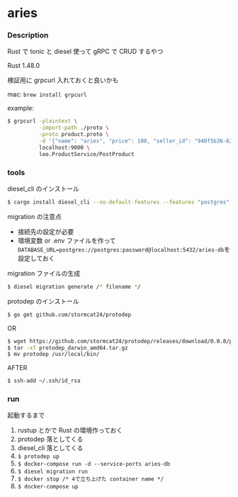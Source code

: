 # aries

### Description

Rust で tonic と diesel 使って gRPC で CRUD するやつ

Rust 1.48.0

検証用に grpcurl 入れておくと良いかも

mac: `brew install grpcurl`

example:

```sh
$ grpcurl -plaintext \
          -import-path ./proto \
          -proto product.proto \
          -d '{"name": "aries", "price": 100, "seller_id": "940f5b36-621a-48ea-af39-55647befafbc"}'
          localhost:9000 \
          leo.ProductService/PostProduct
```

### tools

diesel_cli のインストール

```sh
$ cargo install diesel_cli --no-default-features --features "postgres"
```

migration の注意点

- 接続先の設定が必要
- 環境変数 or .env ファイルを作って`DATABASE_URL=postgres://postgres:password@localhost:5432/aries-db`を設定しておく

migration ファイルの生成

```sh
$ diesel migration generate /* filename */
```

protodep のインストール

```sh
$ go get github.com/stormcat24/protodep
```

OR

```sh
$ wget https://github.com/stormcat24/protodep/releases/download/0.0.8/protodep_darwin_amd64.tar.gz
$ tar -xf protodep_darwin_amd64.tar.gz
$ mv protodep /usr/local/bin/
```

AFTER

```sh
$ ssh-add ~/.ssh/id_rsa
```

### run

起動するまで

1. rustup とかで Rust の環境作っておく
2. protodep 落としてくる
3. diesel_cli 落としてくる
4. `$ protodep up`
5. `$ docker-compose run -d --service-ports aries-db`
6. `$ diesel migration run`
7. `$ docker stop /* 4で立ち上げた container name */`
8. `$ docker-compose up`
